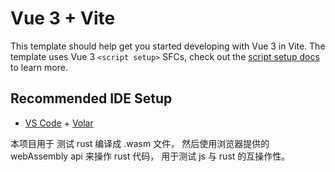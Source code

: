 # Vue 3 + Vite

This template should help get you started developing with Vue 3 in Vite. The template uses Vue 3 `<script setup>` SFCs, check out the [script setup docs](https://v3.vuejs.org/api/sfc-script-setup.html#sfc-script-setup) to learn more.

## Recommended IDE Setup

- [VS Code](https://code.visualstudio.com/) + [Volar](https://marketplace.visualstudio.com/items?itemName=johnsoncodehk.volar)


本项目用于 测试 rust 编译成 .wasm 文件， 
然后使用浏览器提供的 webAssembly api 来操作 rust 代码， 用于测试 js 与 rust 的互操作性。